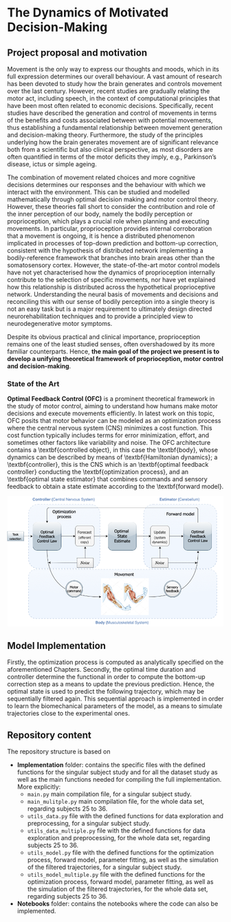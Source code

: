# The Dynamics of Motivated Decision-Making

## Project proposal and motivation

Movement is the only way to express our thoughts and moods, which in its full expression determines our overall behaviour. A vast amount of research has been devoted to study how the brain generates and controls movement over the last century. However, recent studies are gradually relating the motor act, including speech, in the context of computational principles that have been most often related to economic decisions. Specifically, recent studies have described the generation and control of movements in terms of the benefits and costs associated between with potential movements, thus establishing a fundamental relationship between movement generation and decision-making theory. Furthermore, the study of the principles underlying how the brain generates movement are of significant relevance both from a scientific but also clinical perspective, as most disorders are often quantified in terms of the motor deficits they imply, e.g., Parkinson’s disease, ictus or simple ageing.

The combination of movement related choices and more cognitive decisions determines our responses and the behaviour with which we interact with the environment. This can be studied and modelled mathematically through optimal decision making and motor control theory. However, these theories fall short to consider the contribution and role of the inner perception of our body, namely the bodily perception or proprioception, which plays a crucial role when planning and executing movements.
In particular, proprioception provides internal corroboration that a movement is ongoing, it is hence a distributed phenomenon implicated in processes of top-down prediction and bottom-up correction, consistent with the hypothesis of distributed network implementing a bodily-reference framework that branches into brain areas other than the somatosensory cortex. However, the state-of-the-art motor control models have not yet characterised how the dynamics of proprioception internally contribute to the selection of specific movements, nor have yet explained how this relationship is distributed across the hypothetical proprioceptive network. Understanding the neural basis of movements and decisions and reconciling this with our sense of bodily perception into a single theory is not an easy task but is a major requirement to ultimately design directed neurorehabilitation techniques and to provide a principled view to neurodegenerative motor symptoms. 

Despite its obvious practical and clinical importance, proprioception remains one of the least studied senses, often overshadowed by its more familiar counterparts. Hence, **the main goal of the project we present is to develop a unifying theoretical framework of proprioception, motor control and decision-making**. 

### State of the Art

**Optimal Feedback Control (OFC)** is a prominent theoretical framework in the study of motor control, aiming to understand how humans make motor decisions and execute movements efficiently. In latest work on this topic, OFC posits that motor behavior can be modeled as an optimization process where the central nervous system (CNS) minimizes a cost function. This cost function typically includes terms for error minimization, effort, and sometimes other factors like variability and noise. The OFC architecture contains a \textbf{controlled object}, in this case the \textbf{body}, whose dynamics can be described by means of \textbf{Hamiltonian dynamics}; a \textbf{controller}, this is the CNS which is an \textbf{optimal feedback controller} conducting the \textbf{optimization process}, and an \textbf{optimal state estimator} that combines commands and sensory feedback to obtain a state estimate according to the \textbf{forward model}. 

![OFC information flow chart diagram.](./MotorControl.png)


## Model Implementation

Firstly, the optimization process is computed as analytically specified on the aforementioned Chapters. Secondly, the optimal time duration and controller determine the functional in order to compute the bottom-up correction step as a means to update the previous prediction. Hence, the optimal state is used to predict the following trajectory, which may be sequentially filtered again. This sequential approach is implemented in order to learn the biomechanical parameters of the model, as a means to simulate trajectories close to the experimental ones.

## Repository content

The repository structure is based on 
- **Implementation** folder: contains the specific files with the defined functions for the singular subject study and for all the dataset study as well as the main functions needed for compiling the full implementation. More explicitly: 
    - `main.py` main compilation file, for a singular subject study.
    - `main_mulitple.py` main compilation file, for the whole data set, regarding subjects 25 to 36. 
    - `utils_data.py` file with the defined functions for data exploration and preprocessing, for a singular subject study.
    - `utils_data_multiple.py` file with the defined functions for data exploration and preprocessing, for the whole data set, regarding subjects 25 to 36. 
    - `utils_model.py` file with the defined functions for the optimization process, forward model, parameter fitting, as well as the simulation of the filtered trajectories, for a singular subject study.
    - `utils_model_multiple.py` file with the defined functions for the optimization process, forward model, parameter fitting, as well as the simulation of the filtered trajectories, for the whole data set, regarding subjects 25 to 36. 
- **Notebooks** folder: contains the notebooks where the code can also be implemented. 
 

